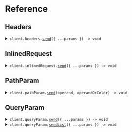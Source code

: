 # Reference
## Headers
<details><summary><code>client.headers.<a href="/src/api/resources/headers/client/Client.ts">send</a>({ ...params }) -> void</code></summary>
<dl>
<dd>

#### 🔌 Usage

<dl>
<dd>

<dl>
<dd>

```typescript
await client.headers.send({
    operand: ">",
    maybeOperand: ">",
    operandOrColor: "red",
    maybeOperandOrColor: undefined
});

```
</dd>
</dl>
</dd>
</dl>

#### ⚙️ Parameters

<dl>
<dd>

<dl>
<dd>

**request:** `SeedEnum.SendEnumAsHeaderRequest` 
    
</dd>
</dl>

<dl>
<dd>

**requestOptions:** `Headers.RequestOptions` 
    
</dd>
</dl>
</dd>
</dl>


</dd>
</dl>
</details>

## InlinedRequest
<details><summary><code>client.inlinedRequest.<a href="/src/api/resources/inlinedRequest/client/Client.ts">send</a>({ ...params }) -> void</code></summary>
<dl>
<dd>

#### 🔌 Usage

<dl>
<dd>

<dl>
<dd>

```typescript
await client.inlinedRequest.send({
    operand: ">",
    operandOrColor: "red"
});

```
</dd>
</dl>
</dd>
</dl>

#### ⚙️ Parameters

<dl>
<dd>

<dl>
<dd>

**request:** `SeedEnum.SendEnumInlinedRequest` 
    
</dd>
</dl>

<dl>
<dd>

**requestOptions:** `InlinedRequest.RequestOptions` 
    
</dd>
</dl>
</dd>
</dl>


</dd>
</dl>
</details>

## PathParam
<details><summary><code>client.pathParam.<a href="/src/api/resources/pathParam/client/Client.ts">send</a>(operand, operandOrColor) -> void</code></summary>
<dl>
<dd>

#### 🔌 Usage

<dl>
<dd>

<dl>
<dd>

```typescript
await client.pathParam.send(">", "red");

```
</dd>
</dl>
</dd>
</dl>

#### ⚙️ Parameters

<dl>
<dd>

<dl>
<dd>

**operand:** `SeedEnum.Operand` 
    
</dd>
</dl>

<dl>
<dd>

**operandOrColor:** `SeedEnum.ColorOrOperand` 
    
</dd>
</dl>

<dl>
<dd>

**requestOptions:** `PathParam.RequestOptions` 
    
</dd>
</dl>
</dd>
</dl>


</dd>
</dl>
</details>

## QueryParam
<details><summary><code>client.queryParam.<a href="/src/api/resources/queryParam/client/Client.ts">send</a>({ ...params }) -> void</code></summary>
<dl>
<dd>

#### 🔌 Usage

<dl>
<dd>

<dl>
<dd>

```typescript
await client.queryParam.send({
    operand: ">",
    operandOrColor: "red"
});

```
</dd>
</dl>
</dd>
</dl>

#### ⚙️ Parameters

<dl>
<dd>

<dl>
<dd>

**request:** `SeedEnum.SendEnumAsQueryParamRequest` 
    
</dd>
</dl>

<dl>
<dd>

**requestOptions:** `QueryParam.RequestOptions` 
    
</dd>
</dl>
</dd>
</dl>


</dd>
</dl>
</details>

<details><summary><code>client.queryParam.<a href="/src/api/resources/queryParam/client/Client.ts">sendList</a>({ ...params }) -> void</code></summary>
<dl>
<dd>

#### 🔌 Usage

<dl>
<dd>

<dl>
<dd>

```typescript
await client.queryParam.sendList({
    operand: ">",
    maybeOperand: ">",
    operandOrColor: "red",
    maybeOperandOrColor: "red"
});

```
</dd>
</dl>
</dd>
</dl>

#### ⚙️ Parameters

<dl>
<dd>

<dl>
<dd>

**request:** `SeedEnum.SendEnumListAsQueryParamRequest` 
    
</dd>
</dl>

<dl>
<dd>

**requestOptions:** `QueryParam.RequestOptions` 
    
</dd>
</dl>
</dd>
</dl>


</dd>
</dl>
</details>
